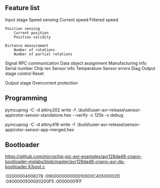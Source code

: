 ## Feature list

Input stage
    Speed sensing
        Current speed
        Filtered speed

    Position sensing
        Current position
        Position validity

    Distance measurement
        Number of rotations
        Number of partial rotations

Signal RPC communication
    Data object assignment
    Manufacturing info
        Serial number
        Chip rev
    Sensor info
        Temperature
        Sensor errors
    Diag
        Output stage control
        Reset

Output stage
    Overcurrent protection

## Programming

pymcuprog -C -d attiny202 write -f .\build\user-avr-release\sensor-app\rotor-sensor-standalone.hex --verify -c 125k -v debug

pymcuprog -C -d attiny416 write -f .\build\user-avr-release\sensor-app\rotor-sensor-app-merged.hex

## Bootloader

https://github.com/microchip-pic-avr-examples/avr128da48-cnano-bootloader-mplabx/blob/master/avr128da48-cnano-avr-da-bootloader.X/boot.c

:02000004008278
:090000000000010000C40500002D
:0400000500000200F5
:00000001FF
